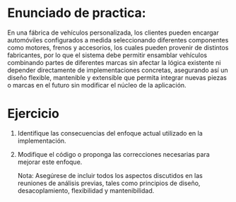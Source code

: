# Enunciado de practica:

En una fábrica de vehículos personalizada, los clientes pueden encargar automóviles configurados a medida seleccionando diferentes componentes como motores, frenos y accesorios, los cuales pueden provenir de distintos fabricantes, por lo que el sistema debe permitir ensamblar vehículos combinando partes de diferentes marcas sin afectar la lógica existente ni depender directamente de implementaciones concretas, asegurando así un diseño flexible, mantenible y extensible que permita integrar nuevas piezas o marcas en el futuro sin modificar el núcleo de la aplicación.

# Ejercicio
1. Identifique las consecuencias del enfoque actual utilizado en la implementación.

2. Modifique el código o proponga las correcciones necesarias para mejorar este enfoque.

    Nota: Asegúrese de incluir todos los aspectos discutidos en las reuniones de análisis previas, tales como principios de diseño, desacoplamiento, flexibilidad y mantenibilidad.
